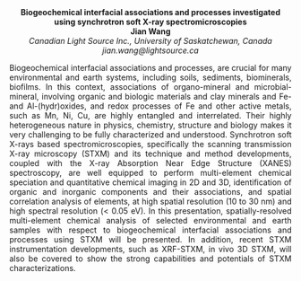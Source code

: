 <center><strong>Biogeochemical interfacial associations and processes investigated
using synchrotron soft X-ray spectromicroscopies</strong>

<center><strong>Jian Wang</strong>

<center><i>Canadian Light Source Inc., University of Saskatchewan, Canada</i>

<center><i>jian.wang@lightsource.ca</i>

<p style=text-align:justify>Biogeochemical interfacial associations and processes, are crucial for
many environmental and earth systems, including soils, sediments,
biominerals, biofilms. In this context, associations of organo-mineral
and microbial-mineral, involving organic and biologic materials and clay
minerals and Fe- and Al-(hydr)oxides, and redox processes of Fe and
other active metals, such as Mn, Ni, Cu, are highly entangled and
interrelated. Their highly heterogeneous nature in physics, chemistry,
structure and biology makes it very challenging to be fully
characterized and understood. Synchrotron soft X-rays based
spectromicroscopies, specifically the scanning transmission X-ray
microscopy (STXM) and its technique and method developments, coupled
with the X-ray Absorption Near Edge Structure (XANES) spectroscopy, are
well equipped to perform multi-element chemical speciation and
quantitative chemical imaging in 2D and 3D, identification of organic
and inorganic components and their associations, and spatial correlation
analysis of elements, at high spatial resolution (10 to 30 nm) and high
spectral resolution (&lt; 0.05 eV). In this presentation,
spatially-resolved multi-element chemical analysis of selected
environmental and earth samples with respect to biogeochemical
interfacial associations and processes using STXM will be presented. In
addition, recent STXM instrumentation developments, such as XRF-STXM, in
vivo 3D STXM, will also be covered to show the strong capabilities and
potentials of STXM characterizations.
